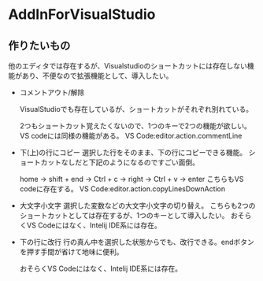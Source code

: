 # AddInForVisualStudio

## 作りたいもの

他のエディタでは存在するが、Visualstudioのショートカットには存在しない機能があり、不便なので拡張機能として、導入したい。



- コメントアウト/解除

  VisualStudioでも存在しているが、ショートカットがそれぞれ別れている。

  2つもショートカット覚えたくないので、1つのキーで2つの機能が欲しい。VS codeには同様の機能がある。
  VS Code:editor.action.commentLine

- 下(上)の行にコピー
  選択した行をそのまま、下の行にコピーできる機能。
  ショートカットなしだと下記のようになるのですごい面倒。

  home -> shift +  end -> Ctrl + c -> right -> Ctrl + v -> enter
  こちらもVS codeに存在する。
  VS Code:editor.action.copyLinesDownAction

- 大文字小文字
  選択した変数などの大文字小文字の切り替え。
  こちらも2つのショートカットとしては存在するが、1つのキーとして導入したい。
  おそらくVS Codeにはなく、Intelij IDE系には存在。

- 下の行に改行
  行の真ん中を選択した状態からでも、改行できる。endボタンを押す手間が省けて地味に便利。

  おそらくVS Codeにはなく、Intelij IDE系には存在。



